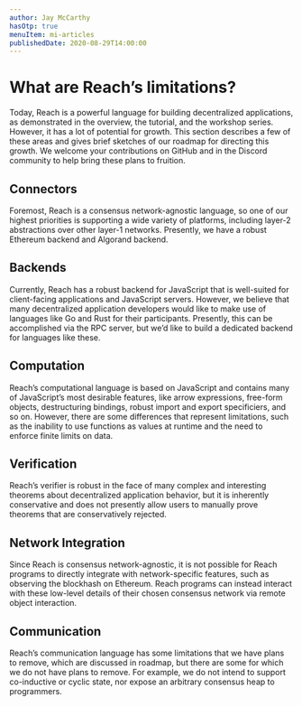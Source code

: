 ```yaml
---
author: Jay McCarthy
hasOtp: true
menuItem: mi-articles
publishedDate: 2020-08-29T14:00:00
---
```


# What are Reach’s limitations?

Today, Reach is a powerful language for building decentralized applications, as demonstrated in the overview, the tutorial, and the workshop series. However, it has a lot of potential for growth. This section describes a few of these areas and gives brief sketches of our roadmap for directing this growth. We welcome your contributions on GitHub and in the Discord community to help bring these plans to fruition.

## Connectors

Foremost, Reach is a consensus network-agnostic language, so one of our highest priorities is supporting a wide variety of platforms, including layer-2 abstractions over other layer-1 networks. Presently, we have a robust Ethereum backend and Algorand backend.

## Backends

Currently, Reach has a robust backend for JavaScript that is well-suited for client-facing applications and JavaScript servers. However, we believe that many decentralized application developers would like to make use of languages like Go and Rust for their participants. Presently, this can be accomplished via the RPC server, but we’d like to build a dedicated backend for languages like these.

## Computation

Reach’s computational language is based on JavaScript and contains many of JavaScript’s most desirable features, like arrow expressions, free-form objects, destructuring bindings, robust import and export specificiers, and so on. However, there are some differences that represent limitations, such as the inability to use functions as values at runtime and the need to enforce finite limits on data.

## Verification

Reach’s verifier is robust in the face of many complex and interesting theorems about decentralized application behavior, but it is inherently conservative and does not presently allow users to manually prove theorems that are conservatively rejected.

## Network Integration

Since Reach is consensus network-agnostic, it is not possible for Reach programs to directly integrate with network-specific features, such as observing the blockhash on Ethereum. Reach programs can instead interact with these low-level details of their chosen consensus network via remote object interaction.

## Communication

Reach’s communication language has some limitations that we have plans to remove, which are discussed in roadmap, but there are some for which we do not have plans to remove. For example, we do not intend to support co-inductive or cyclic state, nor expose an arbitrary consensus heap to programmers.